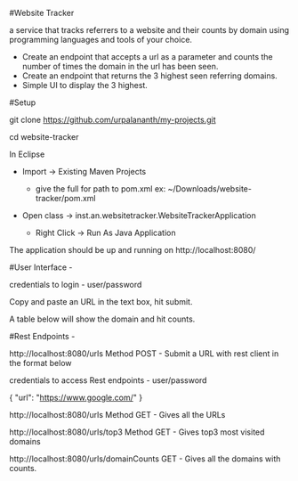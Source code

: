 #Website Tracker

a service that tracks referrers to a website and their counts by domain using programming languages and tools of your choice. 
- Create an endpoint that accepts a url as a parameter and counts the number of times the domain in the url has been seen.
- Create an endpoint that returns the 3 highest seen referring domains.
- Simple UI to display the 3 highest.

#Setup

git clone https://github.com/urpalananth/my-projects.git

cd website-tracker

In Eclipse
- Import -> Existing Maven Projects 
  - give the full for path to pom.xml ex: ~/Downloads/website-tracker/pom.xml
  
- Open class -> inst.an.websitetracker.WebsiteTrackerApplication
  - Right Click -> Run As Java Application
  
The application should be up and running on http://localhost:8080/

#User Interface - 

credentials to login - user/password

Copy and paste an URL in the text box, hit submit.

A table below will show the domain and hit counts.

#Rest Endpoints - 

http://localhost:8080/urls Method POST - Submit a URL with rest client in the format below

credentials to access Rest endpoints - user/password

{
"url": "https://www.google.com/"
}

http://localhost:8080/urls Method GET - Gives all the URLs

http://localhost:8080/urls/top3 Method GET - Gives top3 most visited domains

http://localhost:8080/urls/domainCounts GET - Gives all the domains with counts.



